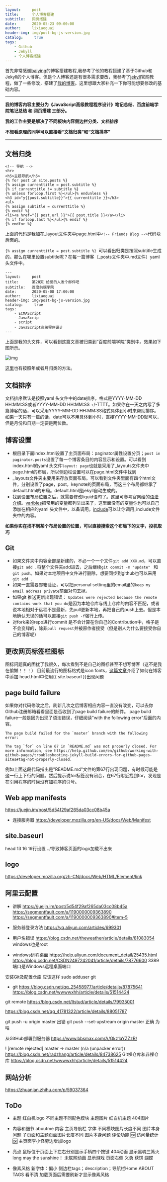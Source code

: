 ```yaml
---
layout:     post
title:      个人博客搭建
subtitle:   网页搭建
date:       2020-05-23 09:00:00
author:     lixiaoguai
header-img: img/post-bg-js-version.jpg
catalog: 	 true
tags:
    - Github
    - Jekyll
    - 个人博客搭建
---
```

首先非常感谢[baiying](https://github.com/qiubaiying/qiubaiying.github.io)的博客搭建教程,我参考了他的教程搭建了基于Github和Jekyll的个人博客。但是个人博客还是有很多需求要改，我参考了[jekyll](https://jekyllrb.com/)官网教程，做了一些修改，搭建了[我的博客](https://1liza.github.io/)。这里想跟大家补充一下你可能想要修改的基础内容。

****

**我的博客内容主要分为《JavaScript高级教程程序设计》笔记总结、百度前端学院笔记总结 和 网页搭建 三部分。**

**我的工作主要是解决了不同板块内容侧边栏分类、文档排序**

**不想看原理的同学可以直接看“文档归类”和“文档排序”**

----

## 文档归类 ##

```
<!-- 导航 -->
<hr>
<h5>主题导航</h5>
{% for post in site.posts %}
{% assign currenttitle = post.subtitle %} 
{% if currenttitle != subtitle %}
{% unless forloop.first %}</ul>{% endunless %}
<h3 id="y{{post.subtitle}}">{{ currenttitle }}</h3>
<ul>
{% assign subtitle = currenttitle %}
{% endif %}
<li><a href="{{ post.url }}">{{ post.title }}</a></li>
{% if forloop.last %}</ul>{% endif %}
{% endfor %} 
```

上面的代码是我加在_layout文件夹中page.html中```<!-- Friends Blog -->```代码块后面的。

```{% assign currenttitle = post.subtitle %} ```可以看出归类是按照subtitle生成的。那么在哪里设置subtitle呢？在每一篇博客（_posts文件夹中.md文件）yaml 头文件中。

```
---
layout:     post
title:      第28天 给爱的人发个邮件吧
subtitle:   百度前端学院
date:       2020-05-08 17:00:00
author:     lixiaoguai
header-img: img/post-bg-js-version.jpg
catalog: 	 true
tags:
    - ECMAScript
    - JavaScrip
    - script
    - JavaScript高级程序设计
---
```

上面是我的头文件，可以看到这篇文章被归类到“百度前端学院”类别中。效果如下图所示。

![img](img/post_guide.PNG)

[这里](https://stackoverflow.com/questions/19086284/jekyll-liquid-templating-how-to-group-blog-posts-by-year/20777475#20777475)也有按照年或者月归类的方法。

## 文档排序 ##
文档排序默认是按照yaml 头文件中的date排序，格式是YYYY-MM-DD HH:MM:SS或者YYYY-MM-DD HH:MM:SS +/-TTTT。如果你在一天之内写了多篇博客的话，可以采用YYYY-MM-DD HH:MM:SS格式具体到小时来帮助排序。如果一天只有一篇的话，date可以不用具体到小时，直接YYYY-MM-DD就可以，但是月份和日期一定要是两位数。

## 博客设置 ##
- 根目录下面index.html设置了主页面布局：paginator属性设置分页；```post in paginator.posts```设置了每一个博客条目的内容显示和设置。可以看到index.html的yaml 头文件```layout: page```也就是采用了_layouts文件夹中page.html的布局，所以侧边栏设置可以在page.html文件中找到
- _layouts文件夹主要用来存放页面布局。可以看到文件夹里面有四个html文件，分别设置了page，post，keynote的页面布局，而这三个布局都继承了default.html的布局。default.html是jekyll自动生成的。
- 找到设置布局位置之后，就需要修改liquid语句了。这里可参考官网给的[语法介绍](https://jekyllrb.com/docs/liquid/)。[varibles](https://jekyllrb.com/docs/variables/)把常用的变量都列举出来了，这里面没有的变量你也可以自己添加在相应的yaml 头文件中，以备调用。[include](https://jekyllrb.com/docs/includes/)可以让你调用_include文件夹中的内容。

**如果你实在找不到某个布局设置的位置，可以直接搜索这个布局下的文字，投机取巧**

## Git ##
- 如果文件夹中内容全部是新建的，不必一个一个文件```git add XXX.md```，可以直接```git add .```将整个文件夹add进去，之后继续```git commit -m "update" ``` 和 ``` git push ```。如果对本地项目中文件进行删除，想要同步到github也可以采用```git add .```
- 如果一直需要邮箱验证，可以把personal setting里的email里的```keep my email address private```前面对勾去掉。
- 如果git 推送更新出现错误： ```Updates were rejected because the remote contains work that you do```是因为本地仓库与线上仓库的内容不匹配，或者说本地相对于远程不是最新，先pull更新本地，再把自己的push上去。但是本地确认无误的话可以直接```git push -f```强行上传。
- 对fork来的repo进行commit 是不会计算在你自己的Contribution中，格子是不会变绿的，除非```pull request```并被原作者接受（但是别人为什么要接受你自己的博客呢）

## 更改网页标签栏图标 ##
图标问题真的困扰了我很久，每次看到不是自己的图标甚至不想写博客（这不是我在偷懒！！！）
目前最流行的图标格式是icon fonts，[这篇文章](./2020-05-24-网页图标.md)介绍了如何在博客中添加
head.html中使用{{ site.baseurl }}出现问题

## page build failure ##
如果你对代码修改之后，刷新几次之后博客相应内容一直没有改变，可以去你Github注册邮箱看看里面是否收到了page build failure的邮件。
page build failure一般是因为出现了语法错误，仔细阅读"with the following error"后面的内容。
```
The page build failed for the `master` branch with the following error:

The tag `for` on line 67 in `README.md` was not properly closed. For more information, see https://help.github.com/en/github/working-with-github-pages/troubleshooting-jekyll-build-errors-for-github-pages-sites#tag-not-properly-closed.
```
例如上面这段代码指出是"README.md"文件的第67行出现问题，有时候可能是这一行上下行的问题。然后提示说for标签没有闭合，在67行附近找到for，发现是在引用程序的时候没有加程序的引号。

## Web app manifests ##
https://juejin.im/post/5d54f29af265da03cc08b45a

- 连接服务器
https://developer.mozilla.org/en-US/docs/Web/Manifest

##  site.baseurl  ##
head 13 16 19行设置 
../导致博客页面的logo加载不出来

## logo ##
https://developer.mozilla.org/zh-CN/docs/Web/HTML/Element/link

## 阿里云配置 ##
- 讲解
https://juejin.im/post/5d54f29af265da03cc08b45a
https://segmentfault.com/a/1190000009363890
https://segmentfault.com/a/1190000009363890#item-5

- 服务器登录方法
https://yq.aliyun.com/articles/699301

- 用户名错误
https://blog.csdn.net/theweather/article/details/81083054
windows也是root

- windows远程桌面
https://help.aliyun.com/document_detail/25435.html
https://blog.csdn.net/CSDN2497242041/article/details/78776600
3389端口是Windows远程桌面端口

安装Git及配置仓库
应该这样
sudo adduser git

- git
https://blog.csdn.net/qq_25458977/article/details/87875641
https://blog.csdn.net/wwwwxhh/article/details/51514424

git remote
https://blog.csdn.net/ltstud/article/details/79935001

https://blog.csdn.net/qq_41781322/article/details/88051787

git push -u origin master 出错
git push --set-upstream origin master 正确
为啥

从GitHub部署到服务器
https://www.bbsmax.com/A/Gkz1aYZZzR/

 ! [remote rejected] master -> master (n/a (unpacker error))
 https://blog.csdn.net/radzhang/article/details/84738625
Git裸仓库和非裸仓库
https://blog.csdn.net/wwwwxhh/article/details/51514424


## 网站分析 ##
https://zhuanlan.zhihu.com/p/59037364


## ToDo ##
- 主题
红白机logo
不同主题不同配色模块 主题图片
红白机主题
404图片

- 内容和细节
aboutme 内容
主页导航栏 字体
不同模块图片长度不同 图片本身问题
子页面和主题页面图片长度不同 图片本身问题
评论功能 🆗
访问量统计 🆗
主页面李小怪旁边增加logo

- 亮点
鼠标位于页面上下左右分别显示手柄四个按键
404动画 显示黑魂三篝火 long may the sunshine！
未联网动画 显示游戏
页面右侧 义勇 荻饼 蝴蝶

- 像素风格
新字体：偏小 侧边栏tags；description；导航栏Home ABOUT TAGS 看不清
加载页面后需要刷新才显示像素风格
